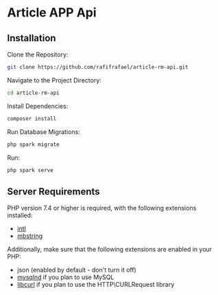 # Article APP Api

## Installation

Clone the Repository:
```sh
git clone https://github.com/rafifrafael/article-rm-api.git
```

Navigate to the Project Directory:
```sh
cd article-rm-api
```

Install Dependencies:
```sh
composer install
```

Run Database Migrations:
```sh
php spark migrate
```

Run:
```sh
php spark serve
```


## Server Requirements

PHP version 7.4 or higher is required, with the following extensions installed:

- [intl](http://php.net/manual/en/intl.requirements.php)
- [mbstring](http://php.net/manual/en/mbstring.installation.php)

Additionally, make sure that the following extensions are enabled in your PHP:

- json (enabled by default - don't turn it off)
- [mysqlnd](http://php.net/manual/en/mysqlnd.install.php) if you plan to use MySQL
- [libcurl](http://php.net/manual/en/curl.requirements.php) if you plan to use the HTTP\CURLRequest library
